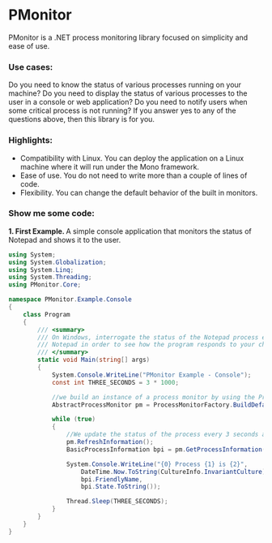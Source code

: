 # PMonitor

PMonitor is a .NET process monitoring library focused on simplicity and ease of use. 

### Use cases:

Do you need to know the status of various processes running on your machine? Do you need to display the status of various processes to the user in a console or web application? Do you need to notify users when some critical process is not running? If you answer yes to any of the questions above, then this library is for you. 

### Highlights:
-	Compatibility with Linux. You can deploy the application on a Linux machine where it will run under the Mono framework.
-	Ease of use. You do not need to write more than a couple of lines of code.
-	Flexibility. You can change the default behavior of the built in monitors.

### Show me some code:

<b> 1. First Example. </b>A simple console application that monitors the status of Notepad and shows it to the user.

```c#
using System;
using System.Globalization;
using System.Linq;
using System.Threading;
using PMonitor.Core;

namespace PMonitor.Example.Console
{
    class Program
    {
        /// <summary>
        /// On Windows, interrogate the status of the Notepad process every 3 seconds. You can open and close
        /// Notepad in order to see how the program responds to your changes. We print the output on the console.
        /// </summary>
        static void Main(string[] args)
        {
            System.Console.WriteLine("PMonitor Example - Console");
            const int THREE_SECONDS = 3 * 1000;

            //we build an instance of a process monitor by using the ProcessMonitorFactory
            AbstractProcessMonitor pm = ProcessMonitorFactory.BuildDefaultOSProcessMonitor();

            while (true)
            {
                //We update the status of the process every 3 seconds and display it to the console
                pm.RefreshInformation();
                BasicProcessInformation bpi = pm.GetProcessInformation().Single();

                System.Console.WriteLine("{0} Process {1} is {2}", 
                    DateTime.Now.ToString(CultureInfo.InvariantCulture), 
                    bpi.FriendlyName, 
                    bpi.State.ToString());

                Thread.Sleep(THREE_SECONDS);
            }
        }
    }
}
```
